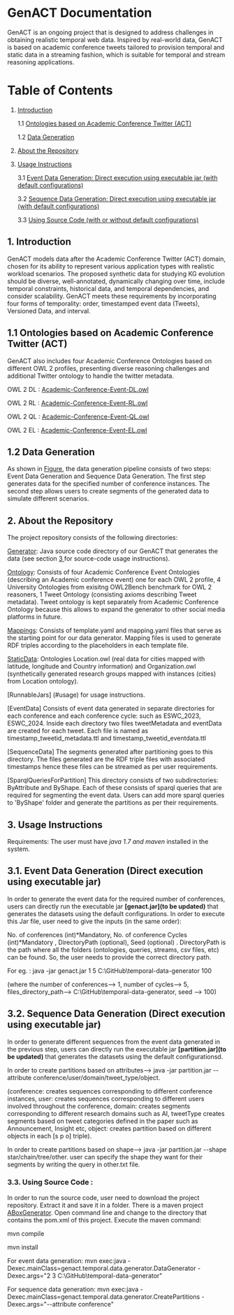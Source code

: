 # GenACT Documentation
GenACT is an ongoing project that is designed to address challenges in obtaining realistic temporal web data. 
Inspired by real-world data, GenACT is based on academic conference tweets tailored to provision temporal and static data in a streaming fashion, which is suitable for temporal and stream reasoning applications.

# Table of Contents

1. [ Introduction ](#intro)

   1.1 [ Ontologies based on Academic Conference Twitter (ACT) ](#tbox)
 
   1.2 [ Data Generation ](#abox)

2. [ About the Repository ](#repo)

3. [ Usage Instructions ](#usage)

   3.1 [Event Data Generation: Direct execution using executable jar (with default configurations)](#edgexe)
	   
   3.2 [Sequence Data Generation: Direct execution using executable jar (with default configurations)](#sdgexe)

   3.3 [Using Source Code (with or without default configurations) ](#code)
	   
<a name="intro"></a>
## 1. Introduction
GenACT models data after the Academic Conference Twitter (ACT) domain, chosen for its ability to represent various application types with realistic workload scenarios. The proposed synthetic data for studying KG evolution should be diverse, well-annotated, dynamically changing over time, include temporal constraints, historical data, and temporal dependencies, and consider scalability. GenACT meets these requirements by incorporating four forms of temporality: order, timestamped event data (Tweets), Versioned Data, and interval.


<a name="tbox"></a>

## 1.1 Ontologies based on Academic Conference Twitter (ACT)

GenACT also includes four Academic Conference Ontologies based on different OWL 2 profiles, presenting diverse reasoning challenges and additional Twitter ontology to handle the twitter metadata. 


OWL 2 DL : [Academic-Conference-Event-DL.owl](https://github.com/kracr/temporal-data-generator/blob/main/Ontology/Academic-Conference-Event-DL.owl)

OWL 2 RL : [Academic-Conference-Event-RL.owl](https://github.com/kracr/temporal-data-generator/blob/main/Ontology/Academic-Conference-Event-RL.owl)

OWL 2 QL : [Academic-Conference-Event-QL.owl](https://github.com/kracr/temporal-data-generator/blob/main/Ontology/Academic-Conference-Event-QL.owl)

OWL 2 EL : [Academic-Conference-Event-EL.owl](https://github.com/kracr/temporal-data-generator/blob/main/Ontology/Academic-Conference-Event-EL.owl)

<a name="abox"></a>
## 1.2 Data Generation

As shown in [Figure](https://github.com/kracr/temporal-data-generator/blob/main/images/generator_pipeline.png), the data generation pipeline consists of two steps: Event Data Generation and Sequence Data Generation. The first step generates data for the specified number of conference instances. The second step allows users to create segments of the generated data to simulate different scenarios.


<a name="repo"></a>
## 2. About the Repository
The project repository consists of the following directories:

[Generator](https://github.com/kracr/temporal-data-generator/tree/main/ABox%20Generator): Java source code directory of our GenACT that generates the data  (see section [ 3 ](#code) for source-code usage instructions). 

[Ontology](https://github.com/kracr/temporal-data-generator/tree/main/Ontology): Consists of four Academic Conference Event Ontologies (describing an Academic conference event) one for each OWL 2 profile, 4 University Ontologies from exisitng OWL2Bench benchmark for OWL 2 reasoners, 1 Tweet Ontology (consisting axioms describing Tweet metadata). Tweet ontology is kept separately from Academic Conference Ontology because this allows to expand the generator to other social media platforms in future. 

[Mappings](https://github.com/kracr/temporal-data-generator/tree/main/Mappings): Consists of template.yaml and mapping.yaml files that serve as the starting point for our data generator. Mapping files is used to generate RDF triples according to the placeholders in each template file. 

[StaticData](https://github.com/kracr/temporal-data-generator/tree/main/StaticData): Ontologies Location.owl (real data for cities mapped with latitude, longitude and Country information) and Organization.owl (synthetically generated research groups mapped with instances (cities) from Location ontology). 

[RunnableJars] (#usage) for usage instructions. 

[EventData] Consists of event data generated in separate directories for each conference and each conference cycle: such as ESWC_2023, ESWC_2024. Inside each directory two files tweetMetadata and eventData are created for each tweet. Each file is named as timestamp_tweetid_metadata.ttl and timestamp_tweetid_eventdata.ttl

[SequenceData] The segments generated after partitioning goes to this directory. The files generated are the RDF triple files with associated timestamps hence these files
 can be streamed as per user requirements. 

[SparqlQueriesForPartition] This directory consists of two subdirectories: ByAttribute and ByShape. Each of these consists of sparql queries that are
required for segmenting the event data. Users can add more sparql queries to 'ByShape' folder and generate the partitions as per their requirements.

<a name="usage"></a>
## 3. Usage Instructions

Requirements: The user must have *java 1.7 and maven* installed in the system. 

<a name="edgexe"></a>
## 3.1. Event Data Generation (Direct execution using executable jar)

In order to generate the event data for the required number of conferences, users can directly run the executable jar **[genact.jar](to be updated)** that generates the datasets using the default configurations. In order to execute this Jar file, user need to give the inputs (in the same order):  

No. of conferences (int)*Mandatory, No. of conference Cycles (int)*Mandatory , DirectoryPath (optional), Seed (optional) .  DirectoryPath is the path where all the folders (ontologies, queries, streams, csv files, etc) can be found. So, the user needs to provide the correct directory path. 

For eg. : java -jar genact.jar 1 5 C:\GitHub\temporal-data-generator 100

(where the number of conferences--> 1, number of cycles--> 5, files_directory_path--> C:\GitHub\temporal-data-generator, seed --> 100)

<a name="sdgexe"></a>
## 3.2. Sequence Data Generation (Direct execution using executable jar)

In order to generate different sequences from the event data generated in the previous step, users can directly run the executable jar **[partition.jar](to be updated)** that generates the datasets using the default configurationsd. 

In order to create partitions based on attributes--> java -jar partition.jar --attribute conference/user/domain/tweet_type/object.

(conference: creates sequences corresponding to different conference instances, user: creates sequences corresponding to different users involved throughout the conference,
domain: creates segments corresponding to different research domains such as AI, tweetType creates segments based on tweet categories defined in the 
paper such as Announcement, Insight etc, object: creates partition based on different objects in each [s p o] triple). 

In order to create partitions based on shape--> java -jar partition.jar --shape star/chain/tree/other. user can specify the shape they want for their segments
by writing the query in other.txt file. 

<a name="code"></a>
### 3.3. Using Source Code :
In order to run the source code, user need to download the project repository. Extract it and save it in a folder. There is a maven project [ABoxGenerator](https://github.com/kracr/temporal-data-generator). Open command line and change to the directory that contains the pom.xml of this project. Execute the maven command:

mvn compile

mvn install

For event data generation: mvn exec:java -Dexec.mainClass=genact.temporal.data.generator.DataGenerator -Dexec.args="2 3 C:\GitHub\temporal-data-generator"

For sequence data generation: mvn exec:java -Dexec.mainClass=genact.temporal.data.generator.CreatePartitions -Dexec.args="--attribute conference"
